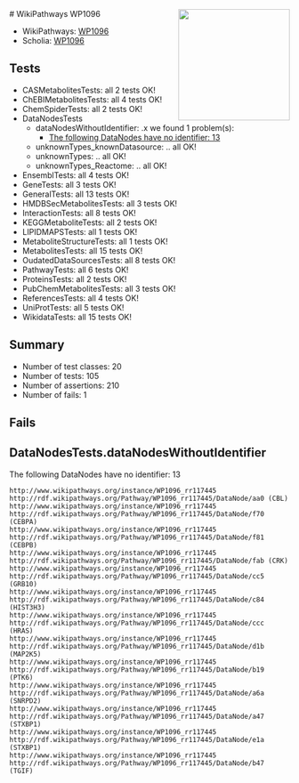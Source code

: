 <img style="float: right; width: 200px" src="https://upload.wikimedia.org/wikipedia/commons/thumb/8/83/Wplogo_with_text_500.png/640px-Wplogo_with_text_500.png" />
# WikiPathways WP1096

* WikiPathways: [WP1096](https://new.wikipathways.org/pathways/WP1096)
* Scholia: [WP1096](https://scholia.toolforge.org/wikipathways/WP1096)
## Tests
* CASMetabolitesTests: all 2 tests OK!
* ChEBIMetabolitesTests: all 4 tests OK!
* ChemSpiderTests: all 2 tests OK!
* DataNodesTests
    * dataNodesWithoutIdentifier: .x we found 1 problem(s):
        * [The following DataNodes have no identifier: 13](#8792c493)
    * unknownTypes_knownDatasource: .. all OK!
    * unknownTypes: .. all OK!
    * unknownTypes_Reactome: .. all OK!
* EnsemblTests: all 4 tests OK!
* GeneTests: all 3 tests OK!
* GeneralTests: all 13 tests OK!
* HMDBSecMetabolitesTests: all 3 tests OK!
* InteractionTests: all 8 tests OK!
* KEGGMetaboliteTests: all 2 tests OK!
* LIPIDMAPSTests: all 1 tests OK!
* MetaboliteStructureTests: all 1 tests OK!
* MetabolitesTests: all 15 tests OK!
* OudatedDataSourcesTests: all 8 tests OK!
* PathwayTests: all 6 tests OK!
* ProteinsTests: all 2 tests OK!
* PubChemMetabolitesTests: all 3 tests OK!
* ReferencesTests: all 4 tests OK!
* UniProtTests: all 5 tests OK!
* WikidataTests: all 15 tests OK!


## Summary

* Number of test classes: 20
* Number of tests: 105
* Number of assertions: 210
* Number of fails: 1

## Fails

<a name="8792c493" />

## DataNodesTests.dataNodesWithoutIdentifier

The following DataNodes have no identifier: 13
```
http://www.wikipathways.org/instance/WP1096_rr117445 http://rdf.wikipathways.org/Pathway/WP1096_rr117445/DataNode/aa0 (CBL)
http://www.wikipathways.org/instance/WP1096_rr117445 http://rdf.wikipathways.org/Pathway/WP1096_rr117445/DataNode/f70 (CEBPA)
http://www.wikipathways.org/instance/WP1096_rr117445 http://rdf.wikipathways.org/Pathway/WP1096_rr117445/DataNode/f81 (CEBPB)
http://www.wikipathways.org/instance/WP1096_rr117445 http://rdf.wikipathways.org/Pathway/WP1096_rr117445/DataNode/fab (CRK)
http://www.wikipathways.org/instance/WP1096_rr117445 http://rdf.wikipathways.org/Pathway/WP1096_rr117445/DataNode/cc5 (GRB10)
http://www.wikipathways.org/instance/WP1096_rr117445 http://rdf.wikipathways.org/Pathway/WP1096_rr117445/DataNode/c84 (HIST3H3)
http://www.wikipathways.org/instance/WP1096_rr117445 http://rdf.wikipathways.org/Pathway/WP1096_rr117445/DataNode/ccc (HRAS)
http://www.wikipathways.org/instance/WP1096_rr117445 http://rdf.wikipathways.org/Pathway/WP1096_rr117445/DataNode/d1b (MAP2K5)
http://www.wikipathways.org/instance/WP1096_rr117445 http://rdf.wikipathways.org/Pathway/WP1096_rr117445/DataNode/b19 (PTK6)
http://www.wikipathways.org/instance/WP1096_rr117445 http://rdf.wikipathways.org/Pathway/WP1096_rr117445/DataNode/a6a (SNRPD2)
http://www.wikipathways.org/instance/WP1096_rr117445 http://rdf.wikipathways.org/Pathway/WP1096_rr117445/DataNode/a47 (STXBP1)
http://www.wikipathways.org/instance/WP1096_rr117445 http://rdf.wikipathways.org/Pathway/WP1096_rr117445/DataNode/e1a (STXBP1)
http://www.wikipathways.org/instance/WP1096_rr117445 http://rdf.wikipathways.org/Pathway/WP1096_rr117445/DataNode/b47 (TGIF)
```

